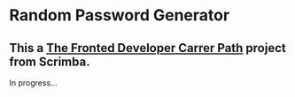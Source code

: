 # Random Password Generator
## This a [The Fronted Developer Carrer Path](https://scrimba.com/learn/frontend) project from Scrimba.
In progress...
